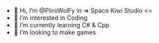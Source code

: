 - 👋 Hi, I’m @PiiroWolFy in => Space Kiwi Studio <=
- 👀 I’m interested in Coding
- 🌱 I’m currently learning C# & Cpp
- 💞️ I’m looking to make games

<!---
SpaceKiwiStudio/SpaceKiwiStudio is a ✨ special ✨ repository because its `README.md` (this file) appears on your GitHub profile.
You can click the Preview link to take a look at your changes.
--->
